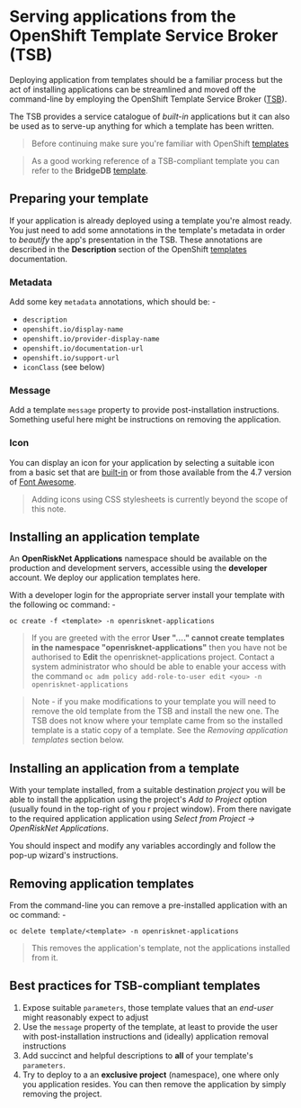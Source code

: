 # Serving applications from the OpenShift Template Service Broker (TSB)

Deploying application from templates should be a familiar process but the
act of installing applications can be streamlined and moved off the
command-line by employing the OpenShift Template Service Broker ([TSB]).

The TSB provides a service catalogue of *built-in* applications but
it can also be used as to serve-up anything for which a template has been
written.

>   Before continuing make sure you're familiar with OpenShift [templates]

>   As a good working reference of a TSB-compliant template you can refer to
    the **BridgeDB** [template].

## Preparing your template

If your application is already deployed using a template you're almost
ready. You just need to add some annotations in the template's metadata
in order to *beautify* the app's presentation in the TSB.
These annotations are described in the **Description** section of the
OpenShift [templates] documentation.

### Metadata

Add some key `metadata` annotations, which should be: -

-   `description`
-   `openshift.io/display-name`
-   `openshift.io/provider-display-name`
-   `openshift.io/documentation-url`
-   `openshift.io/support-url`
-   `iconClass` (see below)

### Message

Add a template `message` property to provide post-installation instructions.
Something useful here might be instructions on removing the application.

### Icon

You can display an icon for your application by selecting a suitable icon from
a basic set that are [built-in] or from those available from the 4.7 version
of [Font Awesome].

>   Adding icons using CSS stylesheets is currently
    beyond the scope of this note.

## Installing an application template

An **OpenRiskNet Applications** namespace should be available on the production
and development servers, accessible using the **developer** account.
We deploy our application templates here.

With a developer login for the appropriate server install your template
with the following oc command: -
 
    oc create -f <template> -n openrisknet-applications

>   If you are greeted with the error **User "...." cannot create templates
    in the namespace "openrisknet-applications"** then you have not be
    authorised to **Edit** the openrisknet-applications project. Contact
    a system administrator who should be able to enable your access
    with the command
    `oc adm policy add-role-to-user edit <you> -n openrisknet-applications`

>   Note - if you make modifications to your template you will need to remove
    the old template from the TSB and install the new one. The TSB does
    not know where your template came from so the installed template is
    a static copy of a template. See the *Removing application templates*
    section below. 
   
## Installing an application from a template

With your template installed, from a suitable destination *project* you will
be able to install the application using the project's *Add to Project* option
(usually found in the top-right of you r project window). From there
navigate to the required application application using
*Select from Project -> OpenRiskNet Applications*.

You should inspect and modify any variables accordingly and follow
the pop-up wizard's instructions.

## Removing application templates

From the command-line you can remove a pre-installed application with
an oc command: -

    oc delete template/<template> -n openrisknet-applications
    
>   This removes the application's template, not the applications
    installed from it.
    
## Best practices for TSB-compliant templates

1.  Expose suitable `parameters`, those template values that an *end-user*
    might reasonably expect to adjust
1.  Use the `message` property of the template, at least to provide the user
    with post-installation instructions and (ideally) application
    removal instructions
1.  Add succinct and helpful descriptions to **all** of your template's
    `parameters`.
1.  Try to deploy to a an **exclusive project** (namespace), one where
    only you application resides. You can then remove the application by
    simply removing the project.


[built-in]: https://rawgit.com/openshift/openshift-logos-icon/master/demo.html
[font awesome]: https://fontawesome.com/v4.7.0/icons/
[templates]: https://docs.openshift.com/container-platform/3.7/dev_guide/templates.html#dev-guide-templates
[template]: https://raw.githubusercontent.com/OpenRiskNet/home/master/openshift/deployments/bridgedb/BridgeDb-Version%202/bridgedb.yaml
[tsb]: https://docs.openshift.com/container-platform/3.7/architecture/service_catalog/template_service_broker.html
